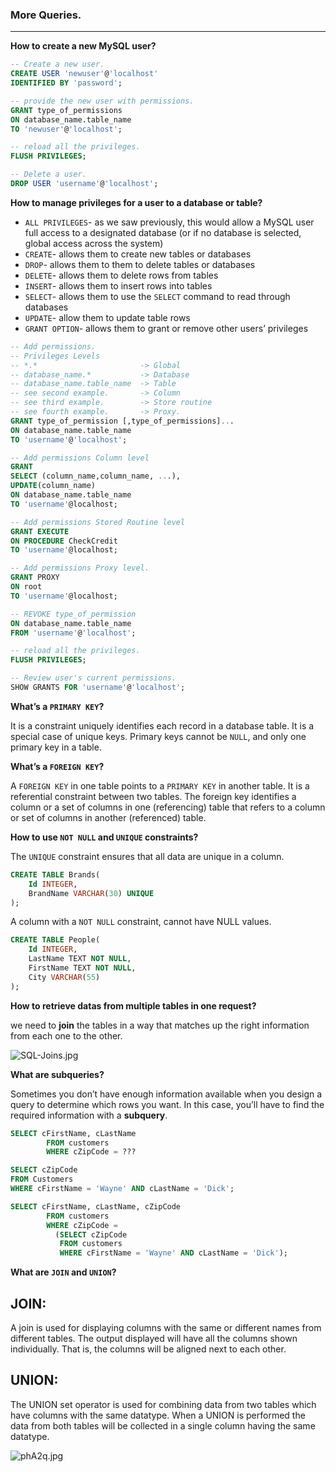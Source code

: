 ### More Queries.
----

**How to create a new MySQL user?**

```sql
-- Create a new user.
CREATE USER 'newuser'@'localhost' 
IDENTIFIED BY 'password';

-- provide the new user with permissions.
GRANT type_of_permissions 
ON database_name.table_name 
TO 'newuser'@'localhost';

-- reload all the privileges.
FLUSH PRIVILEGES;

-- Delete a user.
DROP USER 'username'@'localhost';
```

**How to manage privileges for a user to a database or table?**

- `ALL PRIVILEGES`- as we saw previously, this would allow a MySQL user full access to a designated database (or if no database is selected, global access across the system)
- `CREATE`- allows them to create new tables or databases
- `DROP`- allows them to them to delete tables or databases
- `DELETE`- allows them to delete rows from tables
- `INSERT`- allows them to insert rows into tables
- `SELECT`- allows them to use the `SELECT` command to read through databases
- `UPDATE`- allow them to update table rows
- `GRANT OPTION`- allows them to grant or remove other users’ privileges

```sql
-- Add permissions.
-- Privileges Levels
-- *.*                       -> Global
-- database_name.*           -> Database
-- database_name.table_name  -> Table
-- see second example.       -> Column
-- see third example.        -> Store routine
-- see fourth example.       -> Proxy.
GRANT type_of_permission [,type_of_permissions]... 
ON database_name.table_name 
TO 'username'@'localhost';

-- Add permissions Column level
GRANT 
SELECT (column_name,column_name, ...), 
UPDATE(column_name) 
ON database_name.table_name 
TO 'username'@localhost;

-- Add permissions Stored Routine level
GRANT EXECUTE 
ON PROCEDURE CheckCredit 
TO 'username'@localhost;

-- Add permissions Proxy level.
GRANT PROXY 
ON root 
TO 'username'@localhost;

-- REVOKE type_of_permission 
ON database_name.table_name 
FROM 'username'@'localhost';

-- reload all the privileges.
FLUSH PRIVILEGES;

-- Review user's current permissions.
SHOW GRANTS FOR 'username'@'localhost';
```

**What’s a `PRIMARY KEY`?**

It is a constraint uniquely identifies each record in a database table. It is a special case of unique keys. Primary keys cannot be `NULL`, and only one primary key in a table.

**What’s a `FOREIGN KEY`?**

A `FOREIGN KEY` in one table points to a `PRIMARY KEY` in another table. It is a referential constraint between two tables. The foreign key identifies a column or a set of columns in one (referencing) table that refers to a column or set of columns in another (referenced) table.

**How to use `NOT NULL` and `UNIQUE` constraints?**

The `UNIQUE` constraint ensures that all data are unique in a column.

```sql
CREATE TABLE Brands(
	Id INTEGER, 
	BrandName VARCHAR(30) UNIQUE
);
```

A column with a `NOT NULL` constraint, cannot have NULL values.

```sql
CREATE TABLE People(
	Id INTEGER, 
	LastName TEXT NOT NULL,
	FirstName TEXT NOT NULL, 
	City VARCHAR(55)
);
```

**How to retrieve datas from multiple tables in one request?**

we need to **join** the tables in a way that matches up the right information from each one to the other.

![SQL-Joins.jpg](https://s3-us-west-2.amazonaws.com/secure.notion-static.com/453e35f2-9d8a-4e59-9898-149f6c06451c/SQL-Joins.jpg)

**What are subqueries?**

Sometimes you don’t have enough information available when you design a query to determine which rows you want. In this case, you’ll have to find the required information with a **subquery**.

```sql
SELECT cFirstName, cLastName
        FROM customers
        WHERE cZipCode = ???

SELECT cZipCode
FROM Customers
WHERE cFirstName = 'Wayne' AND cLastName = 'Dick';

SELECT cFirstName, cLastName, cZipCode
        FROM customers
        WHERE cZipCode =        
          (SELECT cZipCode
           FROM customers
           WHERE cFirstName = 'Wayne' AND cLastName = 'Dick');
```

**What are `JOIN` and `UNION`?**

## JOIN:

A join is used for displaying columns with the same or different names from different tables. The output displayed will have all the columns shown individually. That is, the columns will be aligned next to each other.

## UNION:

The UNION set operator is used for combining data from two tables which have columns with the same datatype. When a UNION is performed the data from both tables will be collected in a single column having the same datatype.

![phA2q.jpg](https://s3-us-west-2.amazonaws.com/secure.notion-static.com/1a2c4dcc-345b-49a7-b053-fc41dcbe58eb/phA2q.jpg)